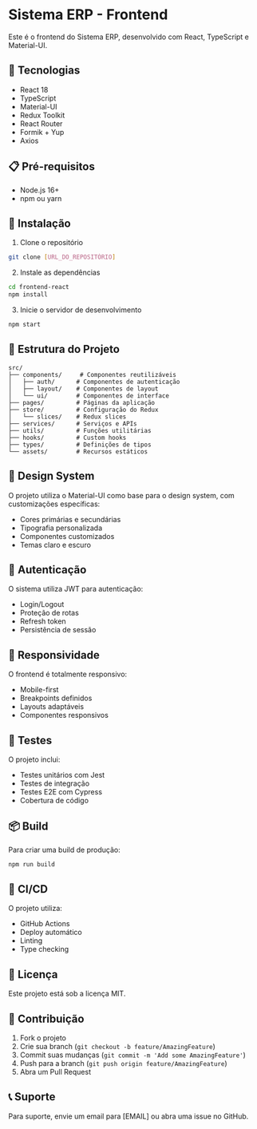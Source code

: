 # Sistema ERP - Frontend

Este é o frontend do Sistema ERP, desenvolvido com React, TypeScript e Material-UI.

## 🚀 Tecnologias

- React 18
- TypeScript
- Material-UI
- Redux Toolkit
- React Router
- Formik + Yup
- Axios

## 📋 Pré-requisitos

- Node.js 16+
- npm ou yarn

## 🔧 Instalação

1. Clone o repositório
```bash
git clone [URL_DO_REPOSITÓRIO]
```

2. Instale as dependências
```bash
cd frontend-react
npm install
```

3. Inicie o servidor de desenvolvimento
```bash
npm start
```

## 📁 Estrutura do Projeto

```
src/
├── components/     # Componentes reutilizáveis
│   ├── auth/      # Componentes de autenticação
│   ├── layout/    # Componentes de layout
│   └── ui/        # Componentes de interface
├── pages/         # Páginas da aplicação
├── store/         # Configuração do Redux
│   └── slices/    # Redux slices
├── services/      # Serviços e APIs
├── utils/         # Funções utilitárias
├── hooks/         # Custom hooks
├── types/         # Definições de tipos
└── assets/        # Recursos estáticos
```

## 🎨 Design System

O projeto utiliza o Material-UI como base para o design system, com customizações específicas:

- Cores primárias e secundárias
- Tipografia personalizada
- Componentes customizados
- Temas claro e escuro

## 🔐 Autenticação

O sistema utiliza JWT para autenticação:

- Login/Logout
- Proteção de rotas
- Refresh token
- Persistência de sessão

## 📱 Responsividade

O frontend é totalmente responsivo:

- Mobile-first
- Breakpoints definidos
- Layouts adaptáveis
- Componentes responsivos

## 🧪 Testes

O projeto inclui:

- Testes unitários com Jest
- Testes de integração
- Testes E2E com Cypress
- Cobertura de código

## 📦 Build

Para criar uma build de produção:

```bash
npm run build
```

## 🔄 CI/CD

O projeto utiliza:

- GitHub Actions
- Deploy automático
- Linting
- Type checking

## 📄 Licença

Este projeto está sob a licença MIT.

## 👥 Contribuição

1. Fork o projeto
2. Crie sua branch (`git checkout -b feature/AmazingFeature`)
3. Commit suas mudanças (`git commit -m 'Add some AmazingFeature'`)
4. Push para a branch (`git push origin feature/AmazingFeature`)
5. Abra um Pull Request

## 📞 Suporte

Para suporte, envie um email para [EMAIL] ou abra uma issue no GitHub. 